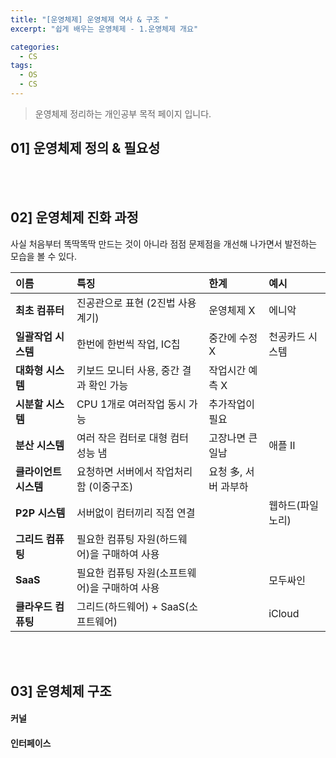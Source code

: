 ```yaml
---
title: "[운영체제] 운영체제 역사 & 구조 "
excerpt: "쉽게 배우는 운영체제 - 1.운영체제 개요"

categories:
  - CS
tags:
  - OS
  - CS
---
```

<style>
    table {
        width: 100%;
    }
</style>


> 운영체제 정리하는 개인공부 목적 페이지 입니다. 

## 01] 운영체제 정의 & 필요성


<br>
<br>

## 02] 운영체제 진화 과정

사실 처음부터 똑딱똑딱 만드는 것이 아니라 점점 문제점을 개선해 나가면서 발전하는 모습을 볼 수 있다.

|이름|특징|한계|예시|
|:----|:----|:----|:----|
|**최초 컴퓨터**|진공관으로 표현 (2진법 사용계기)|운영체제 X|에니악|
|**일괄작업 시스템**|한번에 한번씩 작업, IC칩|중간에 수정 X|천공카드 시스템|
|**대화형 시스템**|키보드 모니터 사용, 중간 결과 확인 가능|작업시간 예측 X||
|**시분할 시스템**|CPU 1개로 여러작업 동시 가능|추가작업이 필요||
|**분산 시스템**|여러 작은 컴터로 대형 컴터 성능 냄|고장나면 큰일남|애플 II|
|**클라이언트 시스템**|요청하면 서버에서 작업처리함 (이중구조)|요청 多, 서버 과부하||
|**P2P 시스템**|서버없이 컴터끼리 직접 연결||웹하드(파일노리)|
|**그리드 컴퓨팅**|필요한 컴퓨팅 자원(하드웨어)을 구매하여 사용|||
|**SaaS**|필요한 컴퓨팅 자원(소프트웨어)을 구매하여 사용||모두싸인|
|**클라우드 컴퓨팅**|그리드(하드웨어) + SaaS(소프트웨어)||iCloud|

<br>
<br>

## 03] 운영체제 구조

#### 커널

#### 인터페이스






